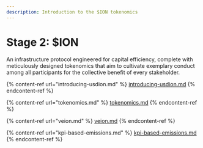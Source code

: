 ```yaml
---
description: Introduction to the $ION tokenomics
---
```


# Stage 2: $ION

An infrastructure protocol engineered for capital efficiency, complete with meticulously designed tokenomics that aim to cultivate exemplary conduct among all participants for the collective benefit of every stakeholder.

{% content-ref url="introducing-usdion.md" %}
[introducing-usdion.md](introducing-usdion.md)
{% endcontent-ref %}

{% content-ref url="tokenomics.md" %}
[tokenomics.md](tokenomics.md)
{% endcontent-ref %}

{% content-ref url="veion.md" %}
[veion.md](veion.md)
{% endcontent-ref %}

{% content-ref url="kpi-based-emissions.md" %}
[kpi-based-emissions.md](kpi-based-emissions.md)
{% endcontent-ref %}
